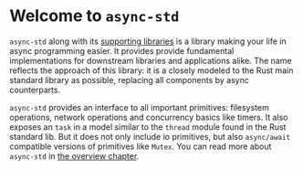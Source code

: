 # Welcome to `async-std`

`async-std` along with its [supporting libraries][organization] is a library making your life in async programming easier. It provides provide fundamental implementations for downstream libraries and applications alike. The name reflects the approach of this library: it is a closely modeled to the Rust main standard library as possible, replacing all components by async counterparts.

`async-std` provides an interface to all important primitives: filesystem operations, network operations and concurrency basics like timers. It also exposes an `task` in a model similar to the `thread` module found in the Rust standard lib.  But it does not only include io primitives, but also `async/await` compatible versions of primitives like `Mutex`. You can read more about `async-std` in [the overview chapter][overview-std].

[organization]: https://github.com/async-rs/async-std
[overview-std]: overview/async-std/
